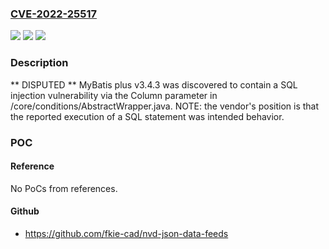 ### [CVE-2022-25517](https://cve.mitre.org/cgi-bin/cvename.cgi?name=CVE-2022-25517)
![](https://img.shields.io/static/v1?label=Product&message=n%2Fa&color=blue)
![](https://img.shields.io/static/v1?label=Version&message=n%2Fa&color=blue)
![](https://img.shields.io/static/v1?label=Vulnerability&message=n%2Fa&color=brighgreen)

### Description

** DISPUTED ** MyBatis plus v3.4.3 was discovered to contain a SQL injection vulnerability via the Column parameter in /core/conditions/AbstractWrapper.java. NOTE: the vendor's position is that the reported execution of a SQL statement was intended behavior.

### POC

#### Reference
No PoCs from references.

#### Github
- https://github.com/fkie-cad/nvd-json-data-feeds

